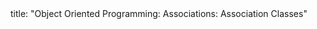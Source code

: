 <frontmatter>
title: "Object Oriented Programming: Associations: Association Classes"
</frontmatter>

<include src="index-body.md" boilerplate />
